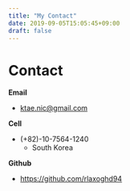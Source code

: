 ```yaml
---
title: "My Contact"
date: 2019-09-05T15:05:45+09:00
draft: false 
---
```


# Contact

**Email**

- ktae.nic@gmail.com

**Cell**

- (+82)-10-7564-1240
  - South Korea

**Github**

- https://github.com/rlaxoghd94
